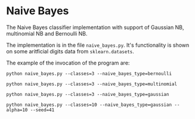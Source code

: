 # Naive Bayes
The Naive Bayes classifier implementation with support of Gaussian NB, multinomial NB and Bernoulli NB.

The implementation is in the file `naive_bayes.py`. It's functionality is shown on some aritficial digits data from `sklearn.datasets`.

The example of the invocation of the program are:

`python naive_bayes.py --classes=3 --naive_bayes_type=bernoulli`

`python naive_bayes.py --classes=3 --naive_bayes_type=multinomial`

`python naive_bayes.py --classes=3 --naive_bayes_type=gaussian`

`python naive_bayes.py --classes=10 --naive_bayes_type=gaussian --alpha=10 --seed=41`
